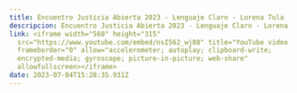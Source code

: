 ```yaml
---
title: Encuentro Justicia Abierta 2023 - Lenguaje Claro - Lorena Tula
descripcion: Encuentro Justicia Abierta 2023 - Lenguaje Claro - Lorena Tula
link: <iframe width="560" height="315"
  src="https://www.youtube.com/embed/nsI562_wj08" title="YouTube video player"
  frameborder="0" allow="accelerometer; autoplay; clipboard-write;
  encrypted-media; gyroscope; picture-in-picture; web-share"
  allowfullscreen></iframe>
date: 2023-07-04T15:28:35.931Z
---
```

